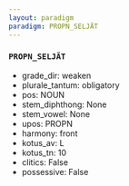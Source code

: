 ```yaml
---
layout: paradigm
paradigm: PROPN_SELJÄT
---
```

### ` PROPN_SELJÄT `


* grade_dir: weaken
* plurale_tantum: obligatory
* pos: NOUN
* stem_diphthong: None
* stem_vowel: None
* upos: PROPN
* harmony: front
* kotus_av: L
* kotus_tn: 10
* clitics: False
* possessive: False
